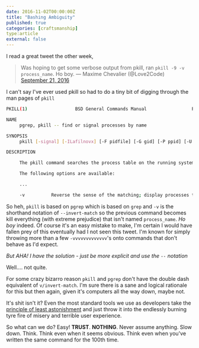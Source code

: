 ```yaml
---
date: 2016-11-02T00:00:00Z
title: "Bashing Ambiguity"
published: true
categories: [craftsmanship]
type:article
external: false
---
```


I read a great tweet the other week,

> Was hoping to get some verbose output from pkill, ran `pkill -9 -v process_name`. Ho boy.
>   &mdash; Maxime Chevalier (@Love2Code) [September 21, 2016](https://twitter.com/Love2Code/status/778387312002510848)

I can't say I've ever used pkill so had to do a tiny bit of digging through the man pages of `pkill`

```bash
PKILL(1)                  BSD General Commands Manual                 PKILL(1)

NAME
     pgrep, pkill -- find or signal processes by name

SYNOPSIS
     pkill [-signal] [-ILafilnovx] [-F pidfile] [-G gid] [-P ppid] [-U uid] [-g pgrp] [-t tty] [-u euid] pattern ...

DESCRIPTION

     The pkill command searches the process table on the running system and signals all processes that match the criteria given on the command line.

     The following options are available:

  	 ...

     -v          Reverse the sense of the matching; display processes that do not match the given criteria.
```

So heh, `pkill` is based on `pgrep` which is based on `grep` and `-v` is the shorthand notation of `--invert-match` so the previous command becomes kill everything (with extreme prejudice) that isn't named `process_name`.  _Ho boy_ indeed.  Of course it's an easy mistake to make, I'm certain I would have fallen prey of this eventually had I not seen this tweet.  I'm known for simply throwing more than a few `-vvvvvvvvvvvvv`'s onto commands that don't behave as I'd expect.

_But AHA! I have the solution - just be more explicit and use the `--` notation_

Well.... not quite.

For some crazy bizarro reason `pkill` and `pgrep` don't have the double dash equivalent of `v/invert-match`.  I'm sure there is a sane and logical rationale for this but then again, given it's computers all the way down, maybe not.  

It's shit isn't it?  Even the most standard tools we use as developers take the [principle of least astonishment](https://en.wikipedia.org/wiki/Principle_of_least_astonishment) and just throw it into the endlessly burning tyre fire of misery and terrible user experience.

So what can we do?  Easy! __TRUST__. __NOTHING__. Never assume anything. Slow down. Think. Think even when it seems obvious.  Think even when you've written the same command for the 100th time.


